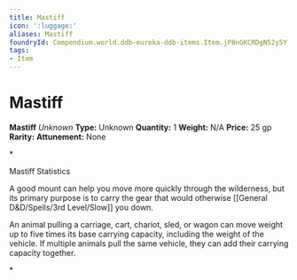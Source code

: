 ```yaml
---
title: Mastiff
icon: ':luggage:'
aliases: Mastiff
foundryId: Compendium.world.ddb-eureka-ddb-items.Item.jP8nGKCRDgN52y5Y
tags:
- Item
---
```


# Mastiff

**Mastiff**
_Unknown_
**Type:** Unknown
**Quantity:** 1
**Weight:** N/A
**Price:** 25 gp
**Rarity:** 
**Attunement:** None

*<p>Mastiff Statistics

A good mount can help you move more quickly through the wilderness, but its primary purpose is to carry the gear that would otherwise [[General D&D/Spells/3rd Level/Slow]] you down.

An animal pulling a carriage, cart, chariot, sled, or wagon can move weight up to five times its base carrying capacity, including the weight of the vehicle. If multiple animals pull the same vehicle, they can add their carrying capacity together.</p>*